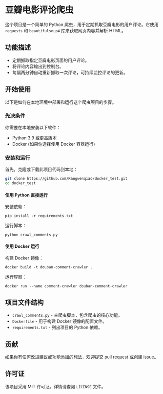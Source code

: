 # 豆瓣电影评论爬虫

这个项目是一个简单的 Python 爬虫，用于定期抓取豆瓣电影的用户评论。它使用 `requests` 和 `beautifulsoup4` 库来获取网页内容并解析 HTML。

## 功能描述

- 定期抓取指定豆瓣电影页面的用户评论。
- 将评论内容输出到控制台。
- 每隔两分钟自动重新抓取一次评论，可持续监控评论的更新。

## 开始使用

以下是如何在本地环境中部署和运行这个爬虫项目的步骤。

### 先决条件

你需要在本地安装以下软件：

- Python 3.9 或更高版本
- Docker (如果你选择使用 Docker 容器运行)

### 安装和运行

首先，克隆或下载此项目代码到本地：

```bash
git clone https://github.com/Kangwenqiao/docker_test.git
cd docker_test
```

#### 使用 Python 直接运行

安装依赖：

```
pip install -r requirements.txt
```

运行脚本：

```
python crawl_comments.py
```



#### 使用 Docker 运行

构建 Docker 镜像：

```
docker build -t douban-comment-crawler .
```

运行容器：

```
docker run --name comment-crawler douban-comment-crawler
```

## 项目文件结构

- `crawl_comments.py` - 主爬虫脚本，包含爬虫的核心功能。
- `Dockerfile` - 用于构建 Docker 镜像的配置文件。
- `requirements.txt` - 列出项目的 Python 依赖。

## 贡献

如果你有任何改进建议或功能添加的想法，欢迎提交 pull request 或创建 issue。

## 许可证

该项目采用 MIT 许可证。详情请查阅 `LICENSE` 文件。
